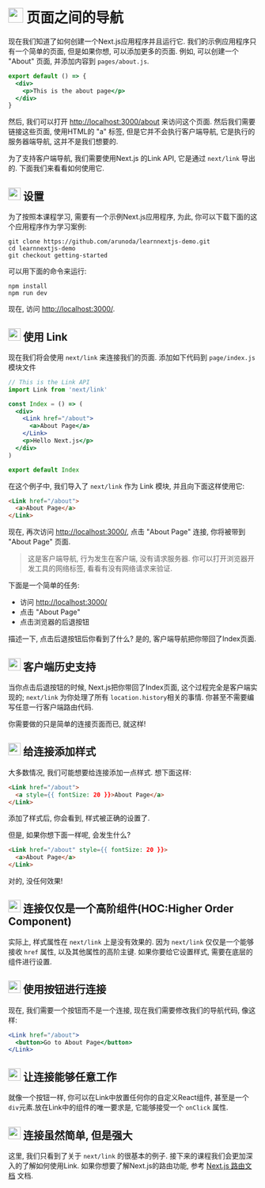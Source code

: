 # <img src="https://github.com/princejwesley/Mancy/raw/master/icons/mancy.png" width="30">&nbsp;页面之间的导航

现在我们知道了如何创建一个Next.js应用程序并且运行它. 我们的示例应用程序只有一个简单的页面, 但是如果你想, 可以添加更多的页面. 例如, 可以创建一个 "About" 页面, 并添加内容到 `pages/about.js`.

```jsx
export default () => {
  <div>
    <p>This is the about page</p>
  </div>
}
```

然后, 我们可以打开 [http://localhost:3000/about](http://localhost:3000/about) 来访问这个页面. 然后我们需要链接这些页面, 使用HTML的 "a" 标签, 但是它并不会执行客户端导航, 它是执行的服务器端导航, 这并不是我们想要的.

为了支持客户端导航, 我们需要使用Next.js 的Link API, 它是通过 `next/link` 导出的. 下面我们来看看如何使用它.

## <img src="https://github.com/princejwesley/Mancy/raw/master/icons/mancy.png" width="25">&nbsp;设置

为了按照本课程学习, 需要有一个示例Next.js应用程序, 为此, 你可以下载下面的这个应用程序作为学习案例:

```shell
git clone https://github.com/arunoda/learnnextjs-demo.git
cd learnnextjs-demo
git checkout getting-started
```

可以用下面的命令来运行:

```shell
npm install
npm run dev
```

现在, 访问 [http://localhost:3000/](http://localhost:3000/).

## <img src="https://github.com/princejwesley/Mancy/raw/master/icons/mancy.png" width="25">&nbsp;使用 Link

现在我们将会使用 `next/link` 来连接我们的页面. 添加如下代码到 `page/index.js` 模块文件

```jsx
// This is the Link API
import Link from 'next/link'

const Index = () => (
  <div>
    <Link href="/about">
      <a>About Page</a>
    </Link>
    <p>Hello Next.js</p>
  </div>
)

export default Index
```

在这个例子中, 我们导入了 `next/link` 作为 Link 模块, 并且向下面这样使用它:

```html
<Link href="/about">
  <a>About Page</a>
</Link>
```

现在, 再次访问 [http://localhost:3000/](http://localhost:3000/), 点击 "About Page" 连接, 你将被带到 "About Page" 页面.

> 这是客户端导航, 行为发生在客户端, 没有请求服务器. 你可以打开浏览器开发工具的网络标签, 看看有没有网络请求来验证.

下面是一个简单的任务:

- 访问 [http://localhost:3000/](http://localhost:3000/)
- 点击 "About Page"
- 点击浏览器的后退按钮

描述一下, 点击后退按钮后你看到了什么? 是的, 客户端导航把你带回了Index页面.

## <img src="https://github.com/princejwesley/Mancy/raw/master/icons/mancy.png" width="25">&nbsp;客户端历史支持

当你点击后退按钮的时候, Next.js把你带回了Index页面, 这个过程完全是客户端实现的; `next/link` 为你处理了所有 `location.history`相关的事情. 你甚至不需要编写任意一行客户端路由代码.

你需要做的只是简单的连接页面而已, 就这样!

## <img src="https://github.com/princejwesley/Mancy/raw/master/icons/mancy.png" width="25">&nbsp;给连接添加样式

大多数情况, 我们可能想要给连接添加一点样式. 想下面这样:

```html
<Link href="/about">
  <a style={{ fontSize: 20 }}>About Page</a>
</Link>
```

添加了样式后, 你会看到, 样式被正确的设置了.

但是, 如果你想下面一样呢, 会发生什么?

```html
<Link href="/about" style={{ fontSize: 20 }}>
  <a>About Page</a>
</Link>
```

对的, 没任何效果!

## <img src="https://github.com/princejwesley/Mancy/raw/master/icons/mancy.png" width="25">&nbsp;连接仅仅是一个高阶组件(HOC:Higher Order Component)

实际上, 样式属性在 `next/link` 上是没有效果的. 因为 `next/link` 仅仅是一个能够接收 `href` 属性, 以及其他属性的高阶主键. 如果你要给它设置样式, 需要在底层的组件进行设置.

## <img src="https://github.com/princejwesley/Mancy/raw/master/icons/mancy.png" width="25">&nbsp;使用按钮进行连接

现在, 我们需要一个按钮而不是一个连接, 现在我们需要修改我们的导航代码, 像这样:

```jsx
<Link href="/about">
  <button>Go to About Page</button>
</Link>
```

## <img src="https://github.com/princejwesley/Mancy/raw/master/icons/mancy.png" width="25">&nbsp;让连接能够任意工作

就像一个按钮一样, 你可以在Link中放置任何你的自定义React组件, 甚至是一个`div`元素.放在Link中的组件的唯一要求是, 它能够接受一个 `onClick` 属性.

## <img src="https://github.com/princejwesley/Mancy/raw/master/icons/mancy.png" width="25">&nbsp;连接虽然简单, 但是强大

这里, 我们只看到了关于 `next/link` 的很基本的例子. 接下来的课程我们会更加深入的了解如何使用Link. 如果你想要了解Next.js的路由功能, 参考 [Next.js 路由文档](https://github.com/zeit/next.js#routing) 文档.
